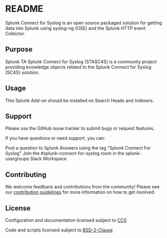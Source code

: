 # README

Splunk Connect for Syslog is an open source packaged solution for 
getting data into Splunk using syslog-ng (OSE) and the Splunk 
HTTP event Collector. 

## Purpose

Splunk TA Splunk Connect for Syslog (STASC4S) is a community project providing knowledge objects related
to the Splunk Connect for Syslog (SC4S) solution.


## Usage

This Splunk Add-on should be installed on Search Heads and Indexers.

## Support

Please use the GitHub issue tracker to submit bugs or request features.

If you have questions or need support, you can:

Post a question to Splunk Answers using the tag "Splunk Connect For Syslog"
Join the #splunk-connect-for-syslog room in the splunk-usergroups Slack Workspace

## Contributing

We welcome feedback and contributions from the community! Please see our [contribution guidelines](CONTRIBUTING.md) for more information on how to get involved.

## License

Configuration and documentation licensed subject to [CC0](LICENSE)

Code and scripts licensed subject to [BSD-2-Clause](LICENSE-BSD2) 